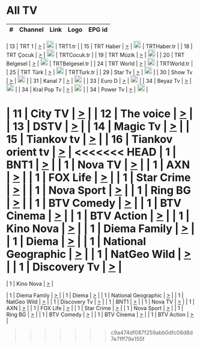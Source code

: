 <h1>All TV</h1>

| #   | Channel        | Link  | Logo | EPG id |
|:---:|:--------------:|:-----:|:----:|:------:|

| 13  | TRT 1            | [>](https://tv-trt1.medya.trt.com.tr/master.m3u8) | <img height="20" src="https://i.imgur.com/j786OLG.png"/> | TRT1.tr |
| 15  | TRT Haber        | [>](https://tv-trthaber.medya.trt.com.tr/master.m3u8) | <img height="20" src="https://i.imgur.com/OVfo8Ab.png"/> | TRTHaber.tr |
| 18  | TRT Çocuk        | [>](https://tv-trtcocuk.medya.trt.com.tr/master.m3u8) | <img height="20" src="https://i.imgur.com/QLFmD6d.png"/> | TRTCocuk.tr |
| 19  | TRT Müzik        | [>](https://tv-trtmuzik.medya.trt.com.tr/master.m3u8) | <img height="20" src="https://i.imgur.com/fIVFCEd.png"/> |
| 20  | TRT Belgesel     | [>](https://tv-trtbelgesel.medya.trt.com.tr/master.m3u8) | <img height="20" src="https://i.imgur.com/MGO87pe.png"/> | TRTBelgesel.tr |
| 24  | TRT World        | [>](https://tv-trtworld.medya.trt.com.tr/master.m3u8) | <img height="20" src="https://i.imgur.com/JEA2xpv.png"/> | TRTWorld.tr |
| 25  | TRT Türk         | [>](https://tv-trtturk.medya.trt.com.tr/master.m3u8) | <img height="20" src="https://i.imgur.com/OSTOQNw.png"/> | TRTTurk.tr |
| 29  | Star Tv   | [>](https://dogus-live.daioncdn.net/startv/startv_360p.m3u8) | <img height="20" src="https://i.imgur.com/IebUZx1.png"/> |
| 30  | Show Tv     | [>](https://ciner-live.daioncdn.net/showtv/showtv.m3u8) | <img height="20" src="https://i.imgur.com/IebUZx1.png"/> |
| 31  | Kanal 7     | [>](https://kanal7-live.daioncdn.net/kanal7/kanal7.m3u8) | <img height="20" src="https://i.imgur.com/IebUZx1.png"/> |
| 33  | Euro D    | [>](https://www.youtube.com/user/KanalD/live) | <img height="20" src="https://i.imgur.com/IebUZx1.png"/> |
| 34  | Beyaz Tv     | [>](https://beyaztv-live.daioncdn.net/beyaztv/beyaztv.m3u8) | <img height="20" src="https://i.imgur.com/IebUZx1.png"/> |
| 34  | Kral Pop Tv     | [>](https://www.youtube.com/watch?v=GuFTuKoXepw) | <img height="20" src="https://i.imgur.com/IebUZx1.png"/> |
| 34  | Power Tv     | [>](https://livetv.powerapp.com.tr/powerTV/powerhd.smil/chunklist.m3u8) | <img height="20" src="https://i.imgur.com/IebUZx1.png"/> |


| 11  | City TV | [>](https://tv.city.bg/play/tshls/citytv/index.m3u8) |
| 12  | The voice | [>](https://bss1.neterra.tv/thevoice/thevoice.m3u8) |
| 13  | DSTV | [>](http://46.249.95.140:8081/hls/data.m3u8) |
| 14  | Magic Tv | [>](https://bss1.neterra.tv/magictv/magictv.m3u8) |
| 15  | Tiankov tv | [>](https://streamer103.neterra.tv/tiankov-folk/live.m3u8) |
| 16  | Tiankov orient tv | [>](https://streamer103.neterra.tv/tiankov-orient/live.m3u8) |
<<<<<<< HEAD
| 1 | BNT1 | [>](https://ymkaya.xyz:42632/tv/bnt1/playlist.m3u8?wmsAuthSign=c2VydmVyX3RpbWU9MS8yLzIwMjUgNDo0MjoyNSBQTSZoYXNoX3ZhbHVlPU5EeUx5bjZPWFNiRUx4cnB5YWIxM2c9PSZ2YWxpZG1pbnV0ZXM9NjA=) |
| 1 | Nova TV | [>](https://ymkaya.xyz:42632/tv/novatv/playlist.m3u8?wmsAuthSign=c2VydmVyX3RpbWU9MS8yLzIwMjUgNDo0MjozNCBQTSZoYXNoX3ZhbHVlPXMyS2hnTEEvUGpxYmRZU20vcWRld1E9PSZ2YWxpZG1pbnV0ZXM9NjA=) |
| 1 | AXN | [>](https://ymkaya.xyz:42632/tv/axn/playlist.m3u8?wmsAuthSign=c2VydmVyX3RpbWU9MS8yLzIwMjUgNDo0Mjo0NCBQTSZoYXNoX3ZhbHVlPXhMRGZFeWxXKzQ2d3V2RG1nNWhQR0E9PSZ2YWxpZG1pbnV0ZXM9NjA=) |
| 1 | FOX Life | [>](https://ymkaya.xyz:42632/tv/foxlife/playlist.m3u8?wmsAuthSign=c2VydmVyX3RpbWU9MS8yLzIwMjUgNDo0Mjo1NCBQTSZoYXNoX3ZhbHVlPWVxTjdUNnp1aGJabDNsTkpJR1Rhd1E9PSZ2YWxpZG1pbnV0ZXM9NjA=) |
| 1 | Star Crime | [>](https://ymkaya.xyz:42632/tv/foxcrime/playlist.m3u8?wmsAuthSign=c2VydmVyX3RpbWU9MS8yLzIwMjUgNDo0MzowNCBQTSZoYXNoX3ZhbHVlPVNkUkt1aFJweTNJeHRFQUVqTHFhTWc9PSZ2YWxpZG1pbnV0ZXM9NjA=) |
| 1 | Nova Sport | [>](https://ymkaya.xyz:42632/tv/novasport/playlist.m3u8?wmsAuthSign=c2VydmVyX3RpbWU9MS8yLzIwMjUgNDo0MzoxNCBQTSZoYXNoX3ZhbHVlPUNZLzNVc2xEbmNUU3k5UkQxM3dPelE9PSZ2YWxpZG1pbnV0ZXM9NjA=) |
| 1 | Ring BG | [>](https://ymkaya.xyz:42632/tv/ringbg/playlist.m3u8?wmsAuthSign=c2VydmVyX3RpbWU9MS8yLzIwMjUgNDo0MzoyNCBQTSZoYXNoX3ZhbHVlPUlYRlF5WC93aFhSSzl1TmdPcWhIQUE9PSZ2YWxpZG1pbnV0ZXM9NjA=) |
| 1 | BTV Comedy | [>](https://ymkaya.xyz:42632/tv/btvcomedy/playlist.m3u8?wmsAuthSign=c2VydmVyX3RpbWU9MS8yLzIwMjUgNDo0MzozNCBQTSZoYXNoX3ZhbHVlPTBmeXN5SjE4dmRPTFZ5MU16RHhWTmc9PSZ2YWxpZG1pbnV0ZXM9NjA=) |
| 1 | BTV Cinema | [>](https://ymkaya.xyz:42632/tv/btvcinema/playlist.m3u8?wmsAuthSign=c2VydmVyX3RpbWU9MS8yLzIwMjUgNDo0Mzo0NCBQTSZoYXNoX3ZhbHVlPWZvb2p0MHR5WlM3R09XMmRzRU9mbHc9PSZ2YWxpZG1pbnV0ZXM9NjA=) |
| 1 | BTV Action | [>](https://ymkaya.xyz:42632/tv/btvaction/playlist.m3u8?wmsAuthSign=c2VydmVyX3RpbWU9MS8yLzIwMjUgNDo0Mzo1NCBQTSZoYXNoX3ZhbHVlPXFYRUxic0Jqd09tS2dzOXI0WkM3V2c9PSZ2YWxpZG1pbnV0ZXM9NjA=) |
| 1 | Kino Nova | [>](https://ymkaya.xyz:42632/tv/kinonova/playlist.m3u8?wmsAuthSign=c2VydmVyX3RpbWU9MS8yLzIwMjUgNDo0NDowNCBQTSZoYXNoX3ZhbHVlPVd5RnF5a0xvQzRGTTJGZWdlTXRnREE9PSZ2YWxpZG1pbnV0ZXM9NjA=) |
| 1 | Diema Family | [>](https://ymkaya.xyz:42632/tv/diemafamily/playlist.m3u8?wmsAuthSign=c2VydmVyX3RpbWU9MS8yLzIwMjUgNDo0NDoxNCBQTSZoYXNoX3ZhbHVlPUR2R3RPd0d5bGp4M0pyNXo3Uml0MXc9PSZ2YWxpZG1pbnV0ZXM9NjA=) |
| 1 | Diema | [>](https://ymkaya.xyz:42632/tv/diema/playlist.m3u8?wmsAuthSign=c2VydmVyX3RpbWU9MS8yLzIwMjUgNDo0NDoyNCBQTSZoYXNoX3ZhbHVlPVpQUDB6U3VsNmQxTkJvQzR5Tm1OOEE9PSZ2YWxpZG1pbnV0ZXM9NjA=) |
| 1 | National Geographic | [>](https://ymkaya.xyz:42632/tv/natgeo/playlist.m3u8?wmsAuthSign=c2VydmVyX3RpbWU9MS8yLzIwMjUgNDo0NToyMiBQTSZoYXNoX3ZhbHVlPXJJc2RSY1RFMDR2bnZEYVBHamMydkE9PSZ2YWxpZG1pbnV0ZXM9NjA=) |
| 1 | NatGeo Wild | [>](https://ymkaya.xyz:42632/tv/natgeowild/playlist.m3u8?wmsAuthSign=c2VydmVyX3RpbWU9MS8yLzIwMjUgNDo0NTozMiBQTSZoYXNoX3ZhbHVlPVpxZ21pNjBXU1NESGdUZjVPVlQxT3c9PSZ2YWxpZG1pbnV0ZXM9NjA=) |
| 1 | Discovery Tv | [>](https://ymkaya.xyz:42632/tv/discovery/playlist.m3u8?wmsAuthSign=c2VydmVyX3RpbWU9MS8yLzIwMjUgNDo0NTo0MiBQTSZoYXNoX3ZhbHVlPU1Ib3VuUlpvRzloN3VyZG8zMUVRM0E9PSZ2YWxpZG1pbnV0ZXM9NjA=) |
=======


| 1 | Kino Nova | [>](https://ymkaya.xyz:11336/tv/kinonova/playlist.m3u8?wmsAuthSign=c2VydmVyX3RpbWU9MS8yLzIwMjUgNDo0MDoyMCBBTSZoYXNoX3ZhbHVlPWlFS1FrWEtMMVRFM3l5YklUWUJQUHc9PSZ2YWxpZG1pbnV0ZXM9NjA=) |

| 1 | Diema Family | [>](https://ymkaya.xyz:11336/tv/diemafamily/playlist.m3u8?wmsAuthSign=c2VydmVyX3RpbWU9MS8yLzIwMjUgNDo0MDozMCBBTSZoYXNoX3ZhbHVlPUVUaTVKTldvZTF5WVVCM0YwL21kaXc9PSZ2YWxpZG1pbnV0ZXM9NjA=) |
| 1 | Diema | [>](https://ymkaya.xyz:11336/tv/diema/playlist.m3u8?wmsAuthSign=c2VydmVyX3RpbWU9MS8yLzIwMjUgNDo0MDo0MCBBTSZoYXNoX3ZhbHVlPVlYMWVJT2NuUjNpUTBsaytEUFFOS2c9PSZ2YWxpZG1pbnV0ZXM9NjA=) |
| 1 | National Geographic | [>](https://ymkaya.xyz:11336/tv/natgeo/playlist.m3u8?wmsAuthSign=c2VydmVyX3RpbWU9MS8yLzIwMjUgNDo0MTo0MSBBTSZoYXNoX3ZhbHVlPTJQTlVmcG5nYWx0M013eUhGRGxnd0E9PSZ2YWxpZG1pbnV0ZXM9NjA=) |
| 1 | NatGeo Wild | [>](https://ymkaya.xyz:11336/tv/natgeowild/playlist.m3u8?wmsAuthSign=c2VydmVyX3RpbWU9MS8yLzIwMjUgNDo0MTo1MSBBTSZoYXNoX3ZhbHVlPVl1OXZaTTliN0hGWEN3eDBYd1duNkE9PSZ2YWxpZG1pbnV0ZXM9NjA=) |
| 1 | Discovery Tv | [>](https://ymkaya.xyz:11336/tv/discovery/playlist.m3u8?wmsAuthSign=c2VydmVyX3RpbWU9MS8yLzIwMjUgNDo0MjowMSBBTSZoYXNoX3ZhbHVlPWtBQmdLNlY2RmQwWElzMVYzSDJyVkE9PSZ2YWxpZG1pbnV0ZXM9NjA=) |
| 1 | BNT1 | [>](https://ymkaya.xyz:11336/tv/bnt1/playlist.m3u8?wmsAuthSign=c2VydmVyX3RpbWU9MS8yLzIwMjUgNDozODozOCBBTSZoYXNoX3ZhbHVlPVVrMVlRQXpJWlhYeUh6ZFVpSC9NMUE9PSZ2YWxpZG1pbnV0ZXM9NjA=) |
| 1 | Nova TV | [>](https://ymkaya.xyz:11336/tv/novatv/playlist.m3u8?wmsAuthSign=c2VydmVyX3RpbWU9MS8yLzIwMjUgNDozODo0OCBBTSZoYXNoX3ZhbHVlPUVxQjh1a0ZzYkVGZU8zZDFGTzdreVE9PSZ2YWxpZG1pbnV0ZXM9NjA=) |
| 1 | AXN | [>](https://ymkaya.xyz:11336/tv/axn/playlist.m3u8?wmsAuthSign=c2VydmVyX3RpbWU9MS8yLzIwMjUgNDozODo1OCBBTSZoYXNoX3ZhbHVlPUpkWStGY1hkNXhaOVpPZ0thQ0FZL3c9PSZ2YWxpZG1pbnV0ZXM9NjA=) |
| 1 | FOX Life | [>](https://ymkaya.xyz:11336/tv/foxlife/playlist.m3u8?wmsAuthSign=c2VydmVyX3RpbWU9MS8yLzIwMjUgNDozOToxMCBBTSZoYXNoX3ZhbHVlPWt1ZDc1T3AzYlZDTjJnSy9TU0xJZlE9PSZ2YWxpZG1pbnV0ZXM9NjA=) |
| 1 | Star Crime | [>](https://ymkaya.xyz:11336/tv/foxcrime/playlist.m3u8?wmsAuthSign=c2VydmVyX3RpbWU9MS8yLzIwMjUgNDozOToyMCBBTSZoYXNoX3ZhbHVlPXIwVU45Nm9FR1l2enNkTG9TanBxbmc9PSZ2YWxpZG1pbnV0ZXM9NjA=) |
| 1 | Nova Sport | [>](https://ymkaya.xyz:11336/tv/novasport/playlist.m3u8?wmsAuthSign=c2VydmVyX3RpbWU9MS8yLzIwMjUgNDozOTozMCBBTSZoYXNoX3ZhbHVlPXlSZ0UxazVaM0xhSmc0NmR4T0c1T2c9PSZ2YWxpZG1pbnV0ZXM9NjA=) |
| 1 | Ring BG | [>](https://ymkaya.xyz:11336/tv/ringbg/playlist.m3u8?wmsAuthSign=c2VydmVyX3RpbWU9MS8yLzIwMjUgNDozOTo0MCBBTSZoYXNoX3ZhbHVlPTR4aUlFNHVUYWN4enY1WkVuOFZma2c9PSZ2YWxpZG1pbnV0ZXM9NjA=) |
| 1 | BTV Comedy | [>](https://ymkaya.xyz:11336/tv/btvcomedy/playlist.m3u8?wmsAuthSign=c2VydmVyX3RpbWU9MS8yLzIwMjUgNDozOTo1MCBBTSZoYXNoX3ZhbHVlPUtrMTJ2RHNTTUU1RFp1ZkVOdXFSK3c9PSZ2YWxpZG1pbnV0ZXM9NjA=) |
| 1 | BTV Cinema | [>](https://ymkaya.xyz:11336/tv/btvcinema/playlist.m3u8?wmsAuthSign=c2VydmVyX3RpbWU9MS8yLzIwMjUgNDozOTo1OSBBTSZoYXNoX3ZhbHVlPTZWcU9FZW56cG1NM1lrYy8xNE5NeHc9PSZ2YWxpZG1pbnV0ZXM9NjA=) |
| 1 | BTV Action | [>](https://ymkaya.xyz:11336/tv/btvaction/playlist.m3u8?wmsAuthSign=c2VydmVyX3RpbWU9MS8yLzIwMjUgNDo0MDoxMCBBTSZoYXNoX3ZhbHVlPUlDd0ErRkZVWThyMVZwR3c2REdGZ3c9PSZ2YWxpZG1pbnV0ZXM9NjA=) |
>>>>>>> c9a474df087f259abb0dfc08d8d7e7fff79e155f
